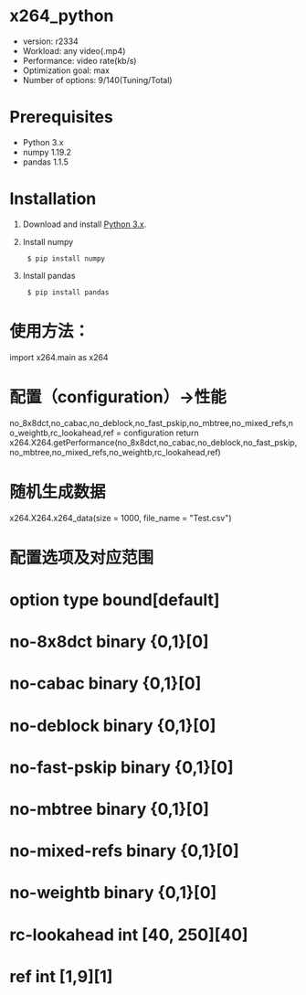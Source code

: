 # x264_python
- version: r2334
- Workload: any video(.mp4)
- Performance: video rate(kb/s)
- Optimization goal: max
- Number of options: 9/140(Tuning/Total)

# Prerequisites
- Python 3.x
- numpy 1.19.2
- pandas 1.1.5

# Installation
1. Download and install [Python 3.x](https://www.python.org/downloads/).

2. Install numpy

   ``` $ pip install numpy```

3. Install pandas

   ``` $ pip install pandas```

# 使用方法：
import x264.main as x264

# 配置（configuration）->性能
no_8x8dct,no_cabac,no_deblock,no_fast_pskip,no_mbtree,no_mixed_refs,no_weightb,rc_lookahead,ref = configuration
return x264.X264.getPerformance(no_8x8dct,no_cabac,no_deblock,no_fast_pskip,no_mbtree,no_mixed_refs,no_weightb,rc_lookahead,ref)

# 随机生成数据
x264.X264.x264_data(size = 1000, file_name = "Test.csv")

# 配置选项及对应范围
# option		type	bound[default]
# no-8x8dct		binary	{0,1}[0]
# no-cabac		binary	{0,1}[0]
# no-deblock	binary	{0,1}[0]
# no-fast-pskip	binary	{0,1}[0]
# no-mbtree		binary	{0,1}[0]
# no-mixed-refs	binary	{0,1}[0]
# no-weightb	binary	{0,1}[0]
# rc-lookahead	int		[40, 250][40]
# ref			int		[1,9][1]